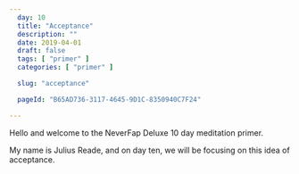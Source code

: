 ```yaml
---
  day: 10
  title: "Acceptance"
  description: ""
  date: 2019-04-01
  draft: false
  tags: [ "primer" ]
  categories: [ "primer" ]

  slug: "acceptance"

  pageId: "B65AD736-3117-4645-9D1C-8350940C7F24"

---
```


Hello and welcome to the NeverFap Deluxe 10 day meditation primer.

My name is Julius Reade, and on day ten, we will be focusing on this idea of acceptance.
